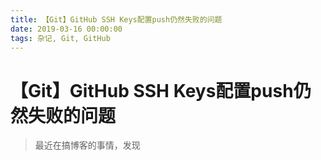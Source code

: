 ```yaml
---
title: 【Git】GitHub SSH Keys配置push仍然失败的问题
date: 2019-03-16 00:00:00
tags: 杂记, Git, GitHub
---
```


# 【Git】GitHub SSH Keys配置push仍然失败的问题

> 最近在搞博客的事情，发现


